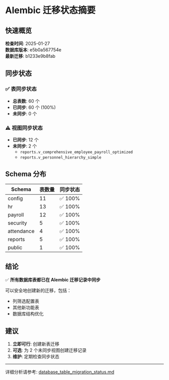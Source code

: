 # Alembic 迁移状态摘要

## 快速概览

**检查时间**: 2025-01-27  
**数据库版本**: e5b0a567754e  
**最新迁移**: b1233e9b8fab  

## 同步状态

### ✅ 表同步状态
- **总表数**: 60 个
- **已同步**: 60 个 (100%)
- **未同步**: 0 个

### ⚠️ 视图同步状态
- **已同步**: 12 个
- **未同步**: 2 个
  - `reports.v_comprehensive_employee_payroll_optimized`
  - `reports.v_personnel_hierarchy_simple`

## Schema 分布

| Schema | 表数量 | 同步状态 |
|--------|--------|----------|
| config | 11 | ✅ 100% |
| hr | 13 | ✅ 100% |
| payroll | 12 | ✅ 100% |
| security | 5 | ✅ 100% |
| attendance | 4 | ✅ 100% |
| reports | 5 | ✅ 100% |
| public | 1 | ✅ 100% |

## 结论

✅ **所有数据库表都已在 Alembic 迁移记录中同步**

可以安全地创建新的迁移，包括：
- 列筛选配置表
- 其他新功能表
- 数据库结构优化

## 建议

1. **立即可行**: 创建新表迁移
2. **可选**: 为 2 个未同步视图创建迁移记录
3. **维护**: 定期检查同步状态

---
详细分析请参考: [database_table_migration_status.md](./database_table_migration_status.md) 